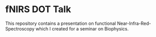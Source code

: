 # fNIRS DOT Talk

This repository contains a presentation on functional Near-Infra-Red-Spectroscopy which I created for a seminar on Biophysics.
